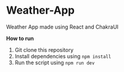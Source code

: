 # Weather-App
Weather App made using React and ChakraUI

**How to run**
1. Git clone this repository
2. Install dependencies using ```npm install```
3. Run the script using ```npm run dev```
